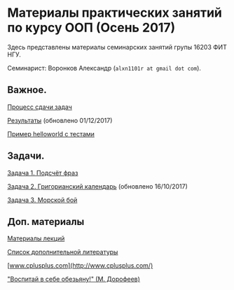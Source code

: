 # Материалы практических занятий по курсу ООП (Осень 2017)

Здесь представлены материалы семинарских занятий групы 16203 ФИТ НГУ.

Семинарист: Воронков Александр (`alxn1101r at gmail dot com`).

## Важное.

[Процесс сдачи задач](bitbucket/)

[Результаты](/2017.cpp/results/) (обновлено 01/12/2017)

[Пример helloworld с тестами](https://github.com/avoronkov/helloworld)

## Задачи.

[Задача 1. Подсчёт фраз](2017.cpp/task1/)

[Задача 2. Григорианский календарь](2017.cpp/task2/) (обновлено 16/10/2017)

[Задача 3. Морской бой](2017.cpp/task3/)

## Доп. материалы

[Материалы лекций](https://sites.google.com/site/nguoop/)

[Список дополнительной литературы](https://sites.google.com/site/nguoop/spisok-dopolnitelnoj-literatury-1)

[www.cplusplus.com](http://www.cplusplus.com/)

["Воспитай в себе обезьяну!" (М. Дорофеев)](https://2016.codefest.ru/lecture/1116)
